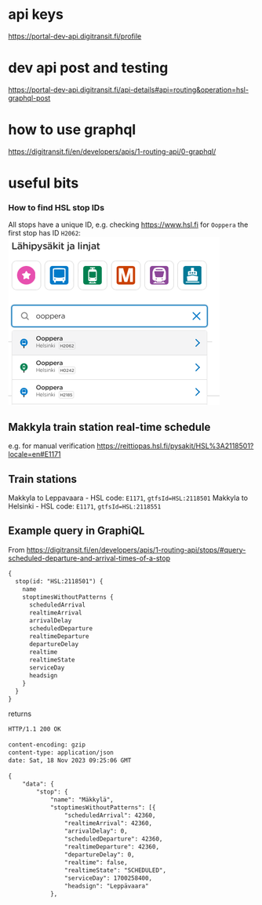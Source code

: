 
# api keys
https://portal-dev-api.digitransit.fi/profile

# dev api post and testing
https://portal-dev-api.digitransit.fi/api-details#api=routing&operation=hsl-graphql-post

# how to use graphql
https://digitransit.fi/en/developers/apis/1-routing-api/0-graphql/

# useful bits

### How to find HSL stop IDs
All stops have a unique ID, e.g. checking https://www.hsl.fi for `Ooppera` the first stop has ID `H2062`: 
![](hsl_code_example.png)

## Makkyla train station real-time schedule
e.g. for manual verification
https://reittiopas.hsl.fi/pysakit/HSL%3A2118501?locale=en#E1171

## Train stations
Makkyla  to Leppavaara - HSL code: `E1171`, `gtfsId=HSL:2118501`
Makkyla to Helsinki - HSL code: `E1171`, `gtfsId=HSL:2118551`

## Example query in GraphiQL

From https://digitransit.fi/en/developers/apis/1-routing-api/stops/#query-scheduled-departure-and-arrival-times-of-a-stop

```
{
  stop(id: "HSL:2118501") {
    name
    stoptimesWithoutPatterns {
      scheduledArrival
      realtimeArrival
      arrivalDelay
      scheduledDeparture
      realtimeDeparture
      departureDelay
      realtime
      realtimeState
      serviceDay
      headsign
    }
  }
}
```
returns
```
HTTP/1.1 200 OK

content-encoding: gzip
content-type: application/json
date: Sat, 18 Nov 2023 09:25:06 GMT

{
    "data": {
        "stop": {
            "name": "Mäkkylä",
            "stoptimesWithoutPatterns": [{
                "scheduledArrival": 42360,
                "realtimeArrival": 42360,
                "arrivalDelay": 0,
                "scheduledDeparture": 42360,
                "realtimeDeparture": 42360,
                "departureDelay": 0,
                "realtime": false,
                "realtimeState": "SCHEDULED",
                "serviceDay": 1700258400,
                "headsign": "Leppävaara"
            },
```
